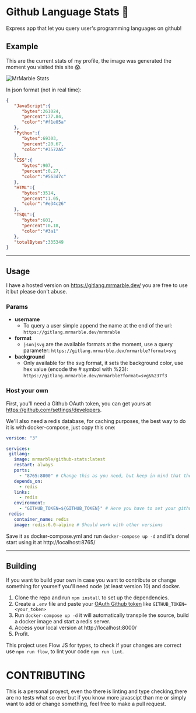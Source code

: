 # Github Language Stats :eyes:
 Express app that let you query user's programming languages on github!

 ## Example

 This are the current stats of my profile, the image was generated the moment you visited this site :scream:.

 ![MrMarble Stats](https://gitlang.mrmarble.dev/mrmarble?format=svg&background=%23eee "MrMarble languages stats")


In json format (not in real time):
```json
{
   "JavaScript":{
      "bytes":261024,
      "percent":77.84,
      "color":"#f1e05a"
   },
   "Python":{
      "bytes":69303,
      "percent":20.67,
      "color":"#3572A5"
   },
   "CSS":{
      "bytes":907,
      "percent":0.27,
      "color":"#563d7c"
   },
   "HTML":{
      "bytes":3514,
      "percent":1.05,
      "color":"#e34c26"
   },
   "TSQL":{
      "bytes":601,
      "percent":0.18,
      "color":"#3a1"
   },
   "totalBytes":335349
}
```

___

 ## Usage

 I have a hosted version on https://gitlang.mrmarble.dev/ you are free to use it but please don't abuse.

 ### Params

 - **username**
   - To query a user simple append the name at the end of the url: `https://gitlang.mrmarble.dev/mrmrable`
 - **format**
   - `json|svg` are the available formats at the moment, use a query parameter: `https://gitlang.mrmarble.dev/mrmarble?format=svg`
 - **background**
   - Only available for the svg format, it sets the background color, use hex value (encode the # symbol with %23): `https://gitlang.mrmarble.dev/mrmarble?format=svg&%237f3`

### Host your own
 First, you'll need a Github OAuth token, you can get yours at https://github.com/settings/developers.

We'll also need a redis database, for caching purposes, the best way to do it is with docker-compose, just copy this one:
 ```yml
 version: "3"

services:
  gitlang:
    image: mrmarble/github-stats:latest
    restart: always
    ports:
      - "8765:8000" # Change this as you need, but keep in mind that the app uses the port 8000
    depends_on:
      - redis
    links:
      - redis
    environment: 
      - "GITHUB_TOKEN=${GITHUB_TOKEN}" # Here you have to set your github token or use a .env file
  redis:
    container_name: redis
    image: redis:6.0-alpine # Should work with other versions

 ```

 Save it as docker-compose.yml and run `docker-compose up -d` and it's done! start using it at http://localhost:8765/
___

 ## Building

 If you want to build your own in case you want to contribute or change something for yourself you'll need node (at least version 10) and docker.

1. Clone the repo and run `npm install` to set up the dependencies.
2. Create a `.env` file and paste your [OAuth Github token](https://github.com/settings/developers) like `GITHUB_TOKEN=<your_token>`
3. Run `docker-compose up -d` it will automatically transpile the source, build a docker image and start a redis server.
4. Access your local version at http://localhost:8000/
5. Profit.

This project uses Flow JS for types, to check if your changes are correct use `npm run flow`, to lint your code `npm run lint`.

# CONTRIBUTING

This is a personal proyect, even tho there is linting and type checking,there are no tests what so ever but if you know more javascipt than me or simply want to add or change something, feel free to make a pull request.